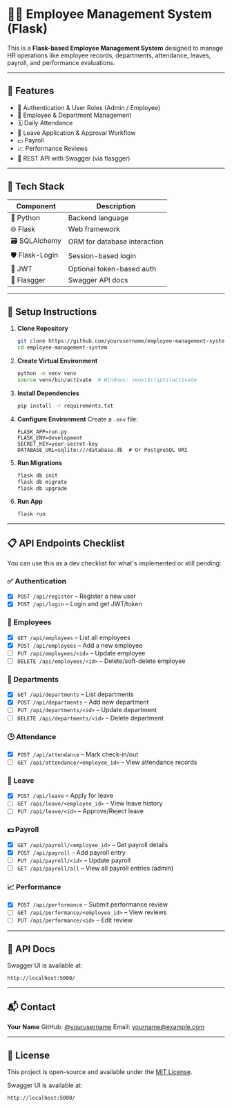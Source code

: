 # 🧑‍💼 Employee Management System (Flask)

This is a **Flask-based Employee Management System** designed to manage HR operations like employee records, departments, attendance, leaves, payroll, and performance evaluations.

---

## 🚀 Features

- 🔐 Authentication & User Roles (Admin / Employee)
- 👥 Employee & Department Management
- 🗓️ Daily Attendance
- 🌴 Leave Application & Approval Workflow
- 💵 Payroll
- 📈 Performance Reviews
- 🧾 REST API with Swagger (via flasgger)

---

## 🧱 Tech Stack

| Component       | Description                  |
| --------------- | ---------------------------- |
| 🐍 Python       | Backend language             |
| 🌐 Flask        | Web framework                |
| 🗃️ SQLAlchemy | ORM for database interaction |
| 🛡 Flask-Login  | Session-based login          |
| 🔐 JWT          | Optional token-based auth    |
| 🧾 Flasgger     | Swagger API docs             |

---

## 🔧 Setup Instructions

1. **Clone Repository**

   ```bash
   git clone https://github.com/yourusername/employee-management-system.git
   cd employee-management-system
   ```
2. **Create Virtual Environment**

   ```bash
   python -m venv venv
   source venv/bin/activate  # Windows: venv\Scripts\activate
   ```
3. **Install Dependencies**

   ```bash
   pip install -r requirements.txt
   ```
4. **Configure Environment**
   Create a `.env` file:

   ```env
   FLASK_APP=run.py
   FLASK_ENV=development
   SECRET_KEY=your-secret-key
   DATABASE_URL=sqlite:///database.db  # Or PostgreSQL URI
   ```
5. **Run Migrations**

   ```bash
   flask db init
   flask db migrate
   flask db upgrade
   ```
6. **Run App**

   ```bash
   flask run
   ```

---

## 📋 API Endpoints Checklist

You can use this as a dev checklist for what's implemented or still pending:

### ✅ Authentication

- [X] `POST /api/register` – Register a new user
- [X] `POST /api/login` – Login and get JWT/token

### 👥 Employees

- [X] `GET /api/employees` – List all employees
- [X] `POST /api/employees` – Add a new employee
- [ ] `PUT /api/employees/<id>` – Update employee
- [ ] `DELETE /api/employees/<id>` – Delete/soft-delete employee

### 🏢 Departments

- [X] `GET /api/departments` – List departments
- [X] `POST /api/departments` – Add new department
- [ ] `PUT /api/departments/<id>` – Update department
- [ ] `DELETE /api/departments/<id>` – Delete department

### 🕒 Attendance

- [X] `POST /api/attendance` – Mark check-in/out
- [ ] `GET /api/attendance/<employee_id>` – View attendance records

### 🌴 Leave

- [X] `POST /api/leave` – Apply for leave
- [ ] `GET /api/leave/<employee_id>` – View leave history
- [ ] `PUT /api/leave/<id>` – Approve/Reject leave

### 💵 Payroll

- [X] `GET /api/payroll/<employee_id>` – Get payroll details
- [X] `POST /api/payroll` – Add payroll entry
- [ ] `PUT /api/payroll/<id>` – Update payroll
- [ ] `GET /api/payroll/all` – View all payroll entries (admin)

### 📈 Performance

- [X] `POST /api/performance` – Submit performance review
- [ ] `GET /api/performance/<employee_id>` – View reviews
- [ ] `PUT /api/performance/<id>` – Edit review

---

## 📘 API Docs

Swagger UI is available at:

```
http://localhost:5000/
```

---

## 📬 Contact

**Your Name**
GitHub: [@yourusername](https://github.com/yourusername)
Email: yourname@example.com

---

## 📄 License

This project is open-source and available under the [MIT License](LICENSE).

Swagger UI is available at:

```
http://localhost:5000/
```
